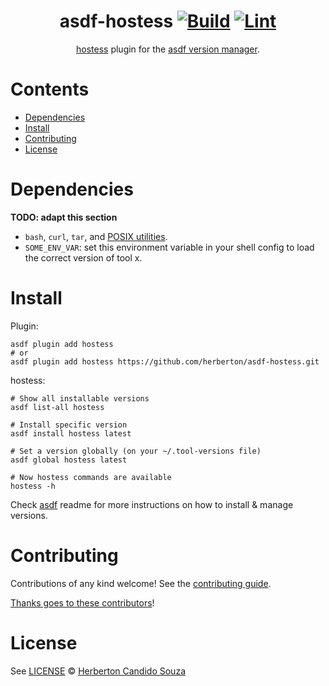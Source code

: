 <div align="center">

# asdf-hostess [![Build](https://github.com/herberton/asdf-hostess/actions/workflows/build.yml/badge.svg)](https://github.com/herberton/asdf-hostess/actions/workflows/build.yml) [![Lint](https://github.com/herberton/asdf-hostess/actions/workflows/lint.yml/badge.svg)](https://github.com/herberton/asdf-hostess/actions/workflows/lint.yml)

[hostess](https://github.com/cbednarski/hostess) plugin for the [asdf version manager](https://asdf-vm.com).

</div>

# Contents

- [Dependencies](#dependencies)
- [Install](#install)
- [Contributing](#contributing)
- [License](#license)

# Dependencies

**TODO: adapt this section**

- `bash`, `curl`, `tar`, and [POSIX utilities](https://pubs.opengroup.org/onlinepubs/9699919799/idx/utilities.html).
- `SOME_ENV_VAR`: set this environment variable in your shell config to load the correct version of tool x.

# Install

Plugin:

```shell
asdf plugin add hostess
# or
asdf plugin add hostess https://github.com/herberton/asdf-hostess.git
```

hostess:

```shell
# Show all installable versions
asdf list-all hostess

# Install specific version
asdf install hostess latest

# Set a version globally (on your ~/.tool-versions file)
asdf global hostess latest

# Now hostess commands are available
hostess -h
```

Check [asdf](https://github.com/asdf-vm/asdf) readme for more instructions on how to
install & manage versions.

# Contributing

Contributions of any kind welcome! See the [contributing guide](contributing.md).

[Thanks goes to these contributors](https://github.com/herberton/asdf-hostess/graphs/contributors)!

# License

See [LICENSE](LICENSE) © [Herberton Candido Souza](https://github.com/herberton/)
